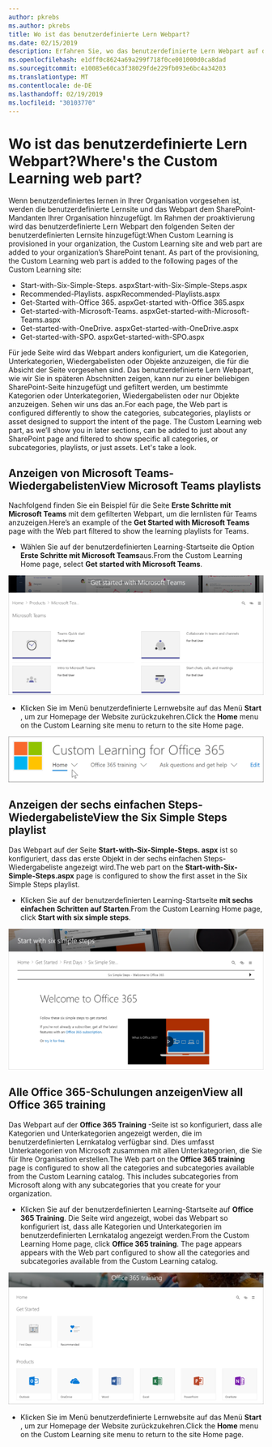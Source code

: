 ```yaml
---
author: pkrebs
ms.author: pkrebs
title: Wo ist das benutzerdefinierte Lern Webpart?
ms.date: 02/15/2019
description: Erfahren Sie, wo das benutzerdefinierte Lern Webpart auf der benutzerdefinierten Lernsite angezeigt wird.
ms.openlocfilehash: e1dff0c8624a69a299f718f0ce001000d0ca8dad
ms.sourcegitcommit: e10085e60ca3f38029fde229fb093e6bc4a34203
ms.translationtype: MT
ms.contentlocale: de-DE
ms.lasthandoff: 02/19/2019
ms.locfileid: "30103770"
---
```

# <a name="wheres-the-custom-learning-web-part"></a><span data-ttu-id="315a8-103">Wo ist das benutzerdefinierte Lern Webpart?</span><span class="sxs-lookup"><span data-stu-id="315a8-103">Where's the Custom Learning web part?</span></span>

<span data-ttu-id="315a8-p101">Wenn benutzerdefiniertes lernen in Ihrer Organisation vorgesehen ist, werden die benutzerdefinierte Lernsite und das Webpart dem SharePoint-Mandanten Ihrer Organisation hinzugefügt. Im Rahmen der proaktivierung wird das benutzerdefinierte Lern Webpart den folgenden Seiten der benutzerdefinierten Lernsite hinzugefügt:</span><span class="sxs-lookup"><span data-stu-id="315a8-p101">When Custom Learning is provisioned in your organization, the Custom Learning site and web part are added to your organization’s SharePoint tenant. As part of the provisioning, the Custom Learning web part is added to the following pages of the Custom Learning site:</span></span>

- <span data-ttu-id="315a8-106">Start-with-Six-Simple-Steps. aspx</span><span class="sxs-lookup"><span data-stu-id="315a8-106">Start-with-Six-Simple-Steps.aspx</span></span> 
- <span data-ttu-id="315a8-107">Recommended-Playlists. aspx</span><span class="sxs-lookup"><span data-stu-id="315a8-107">Recommended-Playlists.aspx</span></span>
- <span data-ttu-id="315a8-108">Get-Started with-Office 365. aspx</span><span class="sxs-lookup"><span data-stu-id="315a8-108">Get-started with-Office 365.aspx</span></span>
- <span data-ttu-id="315a8-109">Get-started-with-Microsoft-Teams. aspx</span><span class="sxs-lookup"><span data-stu-id="315a8-109">Get-started-with-Microsoft-Teams.aspx</span></span>
- <span data-ttu-id="315a8-110">Get-started-with-OneDrive. aspx</span><span class="sxs-lookup"><span data-stu-id="315a8-110">Get-started-with-OneDrive.aspx</span></span>
- <span data-ttu-id="315a8-111">Get-started-with-SPO. aspx</span><span class="sxs-lookup"><span data-stu-id="315a8-111">Get-started-with-SPO.aspx</span></span>

<span data-ttu-id="315a8-p102">Für jede Seite wird das Webpart anders konfiguriert, um die Kategorien, Unterkategorien, Wiedergabelisten oder Objekte anzuzeigen, die für die Absicht der Seite vorgesehen sind. Das benutzerdefinierte Lern Webpart, wie wir Sie in späteren Abschnitten zeigen, kann nur zu einer beliebigen SharePoint-Seite hinzugefügt und gefiltert werden, um bestimmte Kategorien oder Unterkategorien, Wiedergabelisten oder nur Objekte anzuzeigen. Sehen wir uns das an.</span><span class="sxs-lookup"><span data-stu-id="315a8-p102">For each page, the Web part is configured differently to show the categories, subcategories, playlists or asset designed to support the intent of the page. The Custom Learning web part, as we’ll show you in later sections, can be added to just about any SharePoint page and filtered to show specific all categories, or subcategories, playlists, or just assets. Let's take a look.</span></span> 

## <a name="view-microsoft-teams-playlists"></a><span data-ttu-id="315a8-115">Anzeigen von Microsoft Teams-Wiedergabelisten</span><span class="sxs-lookup"><span data-stu-id="315a8-115">View Microsoft Teams playlists</span></span>

<span data-ttu-id="315a8-116">Nachfolgend finden Sie ein Beispiel für die Seite **Erste Schritte mit Microsoft Teams** mit dem gefilterten Webpart, um die lernlisten für Teams anzuzeigen.</span><span class="sxs-lookup"><span data-stu-id="315a8-116">Here’s an example of the **Get Started with Microsoft Teams** page with the Web part filtered to show the learning playlists for Teams.</span></span> 

- <span data-ttu-id="315a8-117">Wählen Sie auf der benutzerdefinierten Learning-Startseite die Option **Erste Schritte mit Microsoft Teams**aus.</span><span class="sxs-lookup"><span data-stu-id="315a8-117">From the Custom Learning Home page, select **Get started with Microsoft Teams**.</span></span>

![CG-whereiswp-Teams. png](media/cg-whereiswp-teams.png)

- <span data-ttu-id="315a8-119">Klicken Sie im Menü benutzerdefinierte Lernwebsite auf das Menü **Start** , um zur Homepage der Website zurückzukehren.</span><span class="sxs-lookup"><span data-stu-id="315a8-119">Click the **Home** menu on the Custom Learning site menu to return to the site Home page.</span></span>

![CG-homebtnmenu. png](media/cg-homebtnmenu.png)

## <a name="view-the-six-simple-steps-playlist"></a><span data-ttu-id="315a8-121">Anzeigen der sechs einfachen Steps-Wiedergabeliste</span><span class="sxs-lookup"><span data-stu-id="315a8-121">View the Six Simple Steps playlist</span></span>

<span data-ttu-id="315a8-122">Das Webpart auf der Seite **Start-with-Six-Simple-Steps. aspx** ist so konfiguriert, dass das erste Objekt in der sechs einfachen Steps-Wiedergabeliste angezeigt wird.</span><span class="sxs-lookup"><span data-stu-id="315a8-122">The web part on the **Start-with-Six-Simple-Steps.aspx** page is configured to show the first asset in the Six Simple Steps playlist.</span></span> 

- <span data-ttu-id="315a8-123">Klicken Sie auf der benutzerdefinierten Learning-Startseite **mit sechs einfachen Schritten auf Starten**.</span><span class="sxs-lookup"><span data-stu-id="315a8-123">From the Custom Learning Home page,  click **Start with six simple steps**.</span></span> 

![CG-whereiswp-Six. png](media/cg-whereiswp-six.png)

## <a name="view-all-office-365-training"></a><span data-ttu-id="315a8-125">Alle Office 365-Schulungen anzeigen</span><span class="sxs-lookup"><span data-stu-id="315a8-125">View all Office 365 training</span></span>

<span data-ttu-id="315a8-p103">Das Webpart auf der **Office 365 Training** -Seite ist so konfiguriert, dass alle Kategorien und Unterkategorien angezeigt werden, die im benutzerdefinierten Lernkatalog verfügbar sind. Dies umfasst Unterkategorien von Microsoft zusammen mit allen Unterkategorien, die Sie für Ihre Organisation erstellen.</span><span class="sxs-lookup"><span data-stu-id="315a8-p103">The Web part on the **Office 365 training** page is configured to show all the categories and subcategories available from the Custom Learning catalog. This includes subcategories from Microsoft along with any subcategories that you create for your organization.</span></span>

- <span data-ttu-id="315a8-p104">Klicken Sie auf der benutzerdefinierten Learning-Startseite auf **Office 365 Training**. Die Seite wird angezeigt, wobei das Webpart so konfiguriert ist, dass alle Kategorien und Unterkategorien im benutzerdefinierten Lernkatalog angezeigt werden.</span><span class="sxs-lookup"><span data-stu-id="315a8-p104">From the Custom Learning Home page, click **Office 365 training**. The page appears appears with the Web part configured to show all the categories and subcategories available from the Custom Learning catalog.</span></span>

![CG-whereiswp-o365. png](media/cg-whereiswp-o365.png)

- <span data-ttu-id="315a8-131">Klicken Sie im Menü benutzerdefinierte Lernwebsite auf das Menü **Start** , um zur Homepage der Website zurückzukehren.</span><span class="sxs-lookup"><span data-stu-id="315a8-131">Click the **Home** menu on the Custom Learning site menu to return to the site Home page.</span></span>

